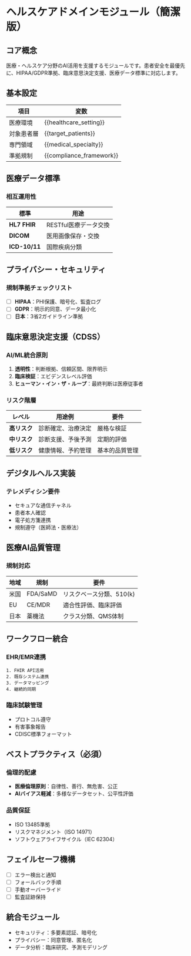 # ヘルスケアドメインモジュール（簡潔版）

## コア概念
医療・ヘルスケア分野のAI活用を支援するモジュールです。患者安全を最優先に、HIPAA/GDPR準拠、臨床意思決定支援、医療データ標準に対応します。

## 基本設定
| 項目 | 変数 |
|------|------|
| 医療環境 | {{healthcare_setting}} |
| 対象患者層 | {{target_patients}} |
| 専門領域 | {{medical_specialty}} |
| 準拠規制 | {{compliance_framework}} |

## 医療データ標準

### 相互運用性
| 標準 | 用途 |
|------|------|
| **HL7 FHIR** | RESTful医療データ交換 |
| **DICOM** | 医用画像保存・交換 |
| **ICD-10/11** | 国際疾病分類 |

## プライバシー・セキュリティ

### 規制準拠チェックリスト
- [ ] **HIPAA**：PHI保護、暗号化、監査ログ
- [ ] **GDPR**：明示的同意、データ最小化
- [ ] **日本**：3省2ガイドライン準拠

## 臨床意思決定支援（CDSS）

### AI/ML統合原則
1. **透明性**：判断根拠、信頼区間、限界明示
2. **臨床検証**：エビデンスレベル評価
3. **ヒューマン・イン・ザ・ループ**：最終判断は医療従事者

### リスク階層
| レベル | 用途例 | 要件 |
|--------|--------|------|
| **高リスク** | 診断確定、治療決定 | 厳格な検証 |
| **中リスク** | 診断支援、予後予測 | 定期的評価 |
| **低リスク** | 健康情報、予約管理 | 基本的品質管理 |

## デジタルヘルス実装

### テレメディシン要件
- セキュアな通信チャネル
- 患者本人確認
- 電子処方箋連携
- 規制遵守（医師法・医療法）

## 医療AI品質管理

### 規制対応
| 地域 | 規制 | 要件 |
|------|------|------|
| 米国 | FDA/SaMD | リスクベース分類、510(k) |
| EU | CE/MDR | 適合性評価、臨床評価 |
| 日本 | 薬機法 | クラス分類、QMS体制 |

## ワークフロー統合

### EHR/EMR連携
```
1. FHIR API活用
2. 既存システム連携
3. データマッピング
4. 継続的同期
```

### 臨床試験管理
- プロトコル遵守
- 有害事象報告
- CDISC標準フォーマット

## ベストプラクティス（必須）

### 倫理的配慮
- **医療倫理原則**：自律性、善行、無危害、公正
- **AIバイアス軽減**：多様なデータセット、公平性評価

### 品質保証
- ISO 13485準拠
- リスクマネジメント（ISO 14971）
- ソフトウェアライフサイクル（IEC 62304）

## フェイルセーフ機構
- [ ] エラー検出と通知
- [ ] フォールバック手順
- [ ] 手動オーバーライド
- [ ] 監査証跡保持

## 統合モジュール
- セキュリティ：多要素認証、暗号化
- プライバシー：同意管理、匿名化
- データ分析：臨床研究、予測モデリング